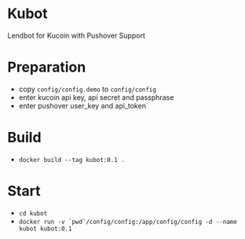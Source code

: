 # Kubot
Lendbot for Kucoin with Pushover Support

# Preparation
- copy `config/config.demo` to `config/config`
- enter kucoin api key, api secret and passphrase
- enter pushover user_key and api_token

# Build
- `docker build --tag kubot:0.1 .`

# Start
- `cd kubot`
- ``docker run -v `pwd`/config/config:/app/config/config -d --name kubot kubot:0.1``